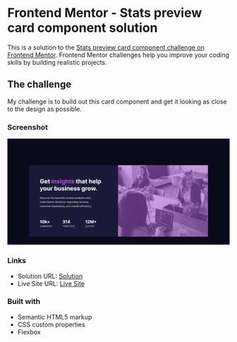 # Frontend Mentor - Stats preview card component solution

This is a solution to the [Stats preview card component challenge on Frontend Mentor](https://www.frontendmentor.io/challenges/stats-preview-card-component-8JqbgoU62). Frontend Mentor challenges help you improve your coding skills by building realistic projects.

## The challenge

My challenge is to build out this card component and get it looking as close to the design as possible.

### Screenshot

![screen](./Screen.png)

### Links

- Solution URL: [Solution](https://www.frontendmentor.io/solutions/statspreviewcardcomponent-with-html-css-eP6T_ic8A)
- Live Site URL: [Live Site](https://maxtarasevich.github.io/stats-preview-card-component/)

### Built with

- Semantic HTML5 markup
- CSS custom properties
- Flexbox
